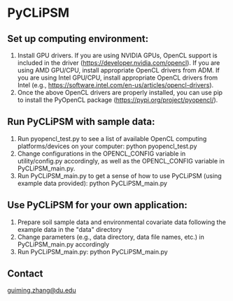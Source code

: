 # PyCLiPSM

## Set up computing environment:
1. Install GPU drivers. If you are using NVIDIA GPUs, OpenCL support is included in the driver (https://developer.nvidia.com/opencl). If you are using AMD GPU/CPU, install appropriate OpenCL drivers from ADM. If you are using Intel GPU/CPU, install appropriate OpenCL drivers from Intel (e.g., https://software.intel.com/en-us/articles/opencl-drivers).    
2. Once the above OpenCL drivers are properly installed, you can use pip to install the PyOpenCL package (https://pypi.org/project/pyopencl/). 

## Run PyCLiPSM with sample data:
1. Run pyopencl_test.py to see a list of available OpenCL computing platforms/devices on your computer: python pyopencl_test.py
2. Change configurations in the OPENCL_CONFIG variable in utility/config.py accordingly, as well as the OPENCL_CONFIG variable in PyCLiPSM_main.py.
3. Run PyCLiPSM_main.py to get a sense of how to use PyCLiPSM (using example data provided): python PyCLiPSM_main.py

## Use PyCLiPSM for your own application:
1. Prepare soil sample data and environmental covariate data following the example data in the "data" directory
2. Change parameters (e.g., data directory, data file names, etc.) in PyCLiPSM_main.py accordingly
3. Run PyCLiPSM_main.py: python PyCLiPSM_main.py

## Contact
guiming.zhang@du.edu
